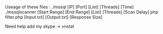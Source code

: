 Useage of these files :
./mssql [IP] [Port] [List] [Threads] [Time]
./mssqlscanner [Start Range] [End Range] [List] [Threads] [Scan Delay]
php filter.php [Input.txt] [Output.txt] [Response Size]

Need help add my skype -> vnstat
